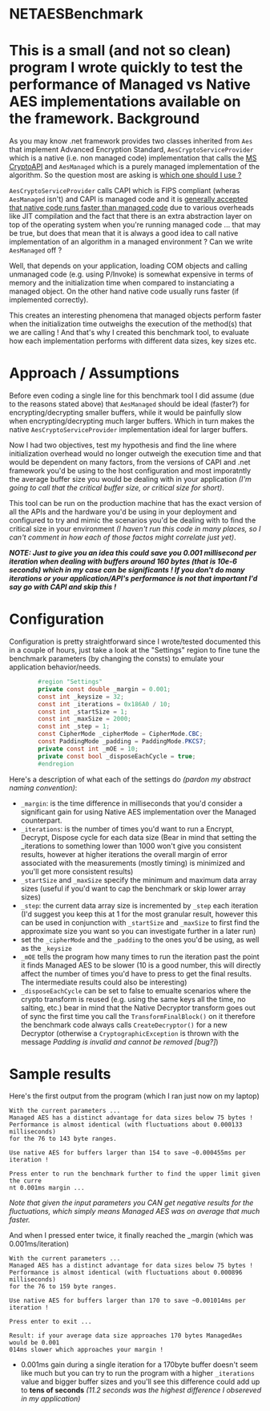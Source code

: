 NETAESBenchmark
===============
This is a small (and not so clean) program I wrote quickly to test the performance of Managed vs Native AES implementations available on the framework.
Background
============
As you may know .net framework provides two classes inherited from `Aes` that implement Advanced Encryption Standard, `AesCryptoServiceProvider` which is a native (i.e. non managed code) implementation that calls the [MS CryptoAPI](http://en.wikipedia.org/wiki/Microsoft_CryptoAPI) and `AesManaged` which is a purely managed implementation of the algorithm. So the question most are asking is [which one should I use ?](https://www.google.com/search?q=aesmanaged%20vs%20aescryptoserviceprovider&rct=j)

`AesCryptoServiceProvider` calls CAPI which is FIPS compliant (wheras `AesManaged` isn't) and CAPI is managed code and it is [generally accepted that native code runs faster than managed code](https://www.google.com/webhp?ion=1&ie=UTF-8#q=managed%20code%20vs%20native%20code%20performance) due to various overheads like JIT compilation and the fact that there is an extra abstraction layer on top of the operating system when you're running managed code ... that may be true, but does that mean that it is always a good idea to call native implementation of an algorithm in a managed environment ? Can we write `AesManaged` off ?

Well, that depends on your application, loading COM objects and calling unmanaged code (e.g. using P/Invoke) is somewhat expensive in terms of memory and the initialization time when compared to instanciating a managed object. On the other hand native code usually runs faster (if implemented correctly).

This creates an interesting phenomena that managed objects perform faster when the initialization time outweighs the execution of the method(s) that we are calling ! And that's why I created this benchmark tool, to evaluate how each implementation performs with different data sizes, key sizes etc.

Approach / Assumptions
============
Before even coding a single line for this benchmark tool I did assume (due to the reasons stated above) that `AesManaged` should be ideal (faster?) for encrypting/decrypting smaller buffers, while it would be painfully slow when encrypting/decrypting much larger buffers. Which in turn makes the native `AesCryptoServiceProvider` implementation ideal for larger buffers.

Now I had two objectives, test my hypothesis and find the line where initialization overhead would no longer outweigh the execution time and that would be dependent on many factors, from the versions of CAPI and .net framework you'd be using to the host configuration and most imporatntly the average buffer size you would be dealing with in your application *(I'm going to call that the critical buffer size, or critical size for short)*.

This tool can be run on the production machine that has the exact version of all the APIs and the hardware you'd be using in your deployment and configured to try and mimic the scenarios you'd be dealing with to find the critical size in your environment *(I haven't run this code in many places, so I can't comment in how each of those factos might correlate just yet)*.

***NOTE: Just to give you an idea this could save you  0.001 millisecond per iteration when dealing with buffers around 160 bytes (that is 10e-6 seconds) which in my case can be  significants ! If you don't do many iterations or your application/API's performance is not that important I'd say go with CAPI and skip this !***

Configuration
============
Configuration is pretty straightforward since I wrote/tested documented this in a couple of hours, just take a look at the "Settings" region to fine tune the benchmark parameters (by changing the consts) to emulate your application behavior/needs.
```C# 
        #region "Settings"
        private const double _margin = 0.001;
        const int _keysize = 32;
        const int _iterations = 0x186A0 / 10;
        const int _startSize = 1;
        const int _maxSize = 2000;
        const int _step = 1;
        const CipherMode _cipherMode = CipherMode.CBC;
        const PaddingMode _padding = PaddingMode.PKCS7;
        private const int _mOE = 10;
        private const bool _disposeEachCycle = true;
        #endregion
```
Here's a description of what each of the settings do *(pardon my abstract naming convention)*:
* `_margin`: is the time difference in milliseconds that you'd consider a significant gain for using Native AES implementation over the Managed counterpart.
* `_iterations`: is the number of times you'd want to run a Encrypt, Decrypt, Dispose cycle for each data size (Bear in mind that setting the _iterations to something lower than 1000 won't give you consistent results, however at higher iterations the overall margin of error associated with the measurements (mostly timing) is minimized and you'll get more consistent results)
* `_startSize` and `_maxSize` specify the minimum and maximum data array sizes (useful if you'd want to cap the benchmark or skip lower array sizes)
* `_step`: the current data array size is incremented by `_step` each iteration (I'd suggest you keep this at 1 for the most granular result, however this can be used in conjunction with `_startSize` and `_maxSize` to first find the approximate size you want so you can investigate further in a later run)
* set the `_cipherMode` and the `_padding` to the ones you'd be using, as well as the `_keysize`
* `_mOE` tells the program how many times to run the iteration past the point it finds Managed AES to be slower (10 is a good number, this will directly affect the number of times you'd have to press <enter> to get the final results. The intermediate results could also be interesting)
* `_disposeEachCycle` can be set to false to emualte scenarios where the crypto transform is reused (e.g. using the same keys all the time, no salting, etc.) bear in mind that the Native Decryptor transform goes out of sync the first time you call the `TransformFinalBlock()` on it therefore the benchmark code always calls `CreateDecryptor()` for a new Decryptor (otherwise a `CryptographicException` is thrown with the message *Padding is invalid and cannot be removed* *[bug?]*)

Sample results
=============
Here's the first output from the program (which I ran just now on my laptop)
```
With the current parameters ...
Managed AES has a distinct advantage for data sizes below 75 bytes !
Performance is almost identical (with fluctuations about 0.000133 milliseconds)
for the 76 to 143 byte ranges.

Use native AES for buffers larger than 154 to save ~0.000455ms per iteration !

Press enter to run the benchmark further to find the upper limit given the curre
nt 0.001ms margin ...
```
*Note that given the input parameters you CAN get negative results for the fluctuations, which simply means Managed AES was on average that much faster.*

And when I pressed enter twice, it finally reached the _margin (which was 0.001ms/iteration)
```
With the current parameters ...
Managed AES has a distinct advantage for data sizes below 75 bytes !
Performance is almost identical (with fluctuations about 0.000896 milliseconds)
for the 76 to 159 byte ranges.

Use native AES for buffers larger than 170 to save ~0.001014ms per iteration !

Press enter to exit ...

Result: if your average data size approaches 170 bytes ManagedAes would be 0.001
014ms slower which approaches your margin !
```

- 0.001ms gain during a single iteration for a 170byte buffer doesn't seem like much but you can try to run the program with a higher `_iterations` value and bigger buffer sizes and you'll see this difference could add up to **tens of seconds** *(11.2 seconds was the highest difference I obsereved in my application)*
